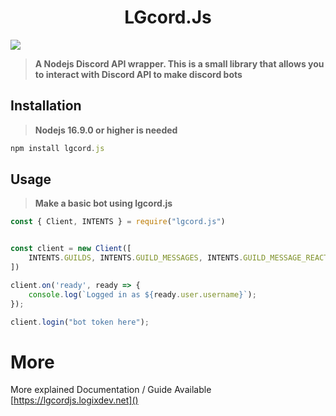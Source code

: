 <h1 align="center">LGcord.Js</h1>

<img src="https://media.discordapp.net/attachments/913066109081620570/1051116162026573904/1665301818603_1.png">

> **A Nodejs Discord API wrapper. This is a small library that allows you to interact with Discord API to make discord bots**

## Installation

> **Nodejs 16.9.0 or higher is needed**

```js
npm install lgcord.js
```

## Usage

> **Make a basic bot using lgcord.js**

```js
const { Client, INTENTS } = require("lgcord.js")


const client = new Client([
    INTENTS.GUILDS, INTENTS.GUILD_MESSAGES, INTENTS.GUILD_MESSAGE_REACTIONS
])

client.on('ready', ready => {
    console.log(`Logged in as ${ready.user.username}`);
});

client.login("bot token here");

```

# More

More explained Documentation / Guide Available [https://lgcordjs.logixdev.net]()
